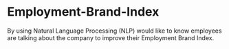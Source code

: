 # Employment-Brand-Index
By using Natural Language Processing (NLP) would like to know employees are talking about the company to improve their Employment Brand Index.
